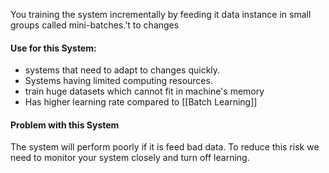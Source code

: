 You training the system incrementally by feeding it data instance in small groups called mini-batches.'t to changes 

#### Use for this System:
- systems that need to adapt to changes quickly.
- Systems having limited computing resources.
- train huge datasets which cannot fit in machine's memory
- Has higher learning rate compared to [[Batch Learning]]

#### Problem with this System
The system will perform poorly if it is feed bad data. To reduce this risk we need to monitor your system closely and turn off learning.